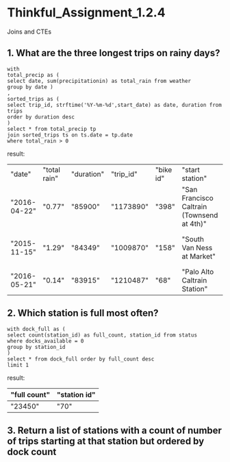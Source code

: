 # Thinkful_Assignment_1.2.4
Joins and CTEs

## 1.  What are the three longest trips on rainy days?

```
with 
total_precip as (
select date, sum(precipitationin) as total_rain from weather 
group by date )
,
sorted_trips as (
select trip_id, strftime('%Y-%m-%d',start_date) as date, duration from trips
order by duration desc
)
select * from total_precip tp 
join sorted_trips ts on ts.date = tp.date
where total_rain > 0
```

result:

|                                                                                                                 |        |         |           |       |                                            |                                   |         | 
|-----------------------------------------------------------------------------------------------------------------|--------|---------|-----------|-------|--------------------------------------------|-----------------------------------|---------| 
| "date"  |      "total rain"  | "duration" | "trip_id"  | "bike id" |  "start station" |  "end station" |  "zip code"  |        |         |           |       |                                            |                                   |         | 
| "2016-04-22"                                                                                                    | "0.77" | "85900" | "1173890" | "398" | "San Francisco Caltrain (Townsend at 4th)" | "Grant Avenue at Columbus Avenue" | "94133" | 
| "2015-11-15"                                                                                                    | "1.29" | "84349" | "1009870" | "158" | "South Van Ness at Market"                 | "South Van Ness at Market"        | "94122" | 
| "2016-05-21"                                                                                                    | "0.14" | "83915" | "1210487" | "68"  | "Palo Alto Caltrain Station"               | "Palo Alto Caltrain Station"      | "94301" | 

## 2. Which station is full most often?

```
with dock_full as (
select count(station_id) as full_count, station_id from status
where docks_available = 0
group by station_id
)
select * from dock_full order by full_count desc
limit 1
```

result:

| "full count" | "station id" | 
|--------------|--------------| 
| "23450"      | "70"         | 

## 3. Return a list of stations with a count of number of trips starting at that station but ordered by dock count
